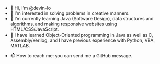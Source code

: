 - 👋 Hi, I’m @devin-lo
- 👀 I’m interested in solving problems in creative manners.
- 🌱 I’m currently learning Java (Software Design), data structures and algorithms, and making responsive websites using HTML/CSS/JavaScript.
- 🧠 I have learned Object-Oriented programming in Java as well as C, Assembly/Verilog, and I have previous experience with Python, VBA, MATLAB.
<!--- - 💞️ I’m looking to collaborate on ... -->
- 📫 How to reach me: you can send me a GitHub message.

<!---
devin-lo/devin-lo is a ✨ special ✨ repository because its `README.md` (this file) appears on your GitHub profile.
You can click the Preview link to take a look at your changes.
--->
